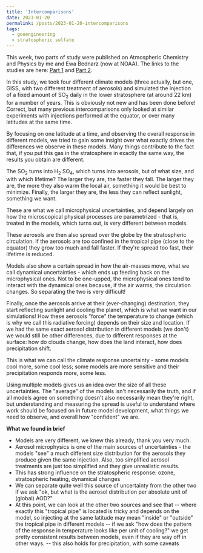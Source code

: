 ```yaml
---
title: 'Intercomparisons'
date: 2023-01-20
permalink: /posts/2023-01-20-intercomparisons
tags:
  - geoengineering
  - stratospheric sulfate
---
```


This week, two parts of study were published on Atmospheric Chemistry and Physics by me and Ewa Bednarz (now at NOAA).
The links to the studies are here: [Part 1](https://acp.copernicus.org/articles/23/663/2023/) and [Part 2](https://acp.copernicus.org/articles/23/687/2023/).

In this study, we took four different climate models (three actually, but one, GISS, with two different treatment of aerosols) and simulated the injection of a fixed amount of SO<sub>2</sub> daily in the lower stratosphere (at around 22 km) for a number of years. This is obviously not new and has been done before! Correct, but many previous intercomparisons only looked at similar experiments with injections performed at the equator, or over many latitudes at the same time.

By focusing on one latitude at a time, and observing the overall response in different models, we tried to gain some insight over what exactly drives the differences we observe in these models.
Many things contribute to the fact that, if you put this gas in the stratosphere in exactly the same way, the results you obtain are different.

The SO<sub>2</sub> turns into H<sub>2</sub> SO<sub>4</sub>, which turns into aerosols, but of what size, and with which lifetime?
The larger they are, the faster they fall. The larger they are, the more they also warm the local air, something it would be best to minimize. Finally, the larger they are, the less they can reflect sunlight, something we want.

These are what we call microphysical uncertainties, and depend largely on how the microscopical physical processes are parametrized - that is, treated in the models, which turns out, is very different between models.

These aerosols are then also spread over the globe by the stratospheric circulation.
If the aerosols are too confined in the tropical pipe (close to the equator) they grow too much and fall faster. If they're spread too fast, their lifetime is reduced.

Models also show a certain spread in how the air-masses move, what we call dynamical uncertainties - which ends up feeding back on the microphysical ones. Not to be one-upped, the microphysical ones tend to interact with the dynamical ones because, if the air warms, the circulation changes. So separating the two is very difficult!

Finally, once the aerosols arrive at their (ever-changing) destination, they start reflecting sunlight and cooling the planet, which is what we want in our simulations!
How these aerosols "force" the temperature to change (which is why we call this radiative forcing) depends on their size and location.
If we had the same exact aerosol distribution in different models (we don't) we would still be other differences, due to different responses at the surface: how do clouds change, how does the land interact, how does precipitation shift.

This is what we can call the climate response uncertainty - some models cool more, some cool less; some models are more sensitive and their precipitation responds more, some less.

Using multiple models gives us an idea over the size of all these uncertainties. The "average" of the models isn't necessarily the truth, and if all models agree on something doesn't also necessarily mean they're right, but understanding and measuring the spread is useful to understand where work should be focused on in future model development, what things we need to observe, and overall how "confident" we are.

<b>What we found in brief</b>

- Models are very different, we knew this already, thank you very much.
- Aerosol microphysics is one of the main sources of uncertainties - the models "see" a much different size distribution for the aerosols they produce given the same injection. Also, too simplified aerosol treatments are just too simplified and they give unrealistic results.
- This has strong influence on the stratospheric response: ozone, stratospheric heating, dynamical changes
- We can separate quite well this source of uncertainty from the other two if we ask "ok, but what is the aerosol distribution per absolute unit of (global) AOD?"
- At this point, we can look at the other two sources and see that
-- where exactly this "tropical pipe" is located is tricky and depends on the model, so injecting at the same latitude may mean "inside" or "outside" the tropical pipe in different models
-- if we ask "how does the pattern of the response in temperature looks like per unit of cooling?" we get pretty consistent results between models, even if they are way off in other ways.
-- this also holds for precipitation, with some caveats


